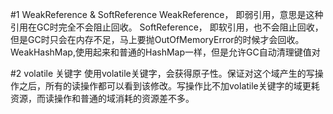 #1 WeakReference & SoftReference
 WeakReference， 即弱引用，意思是这种引用在GC时完全不会阻止回收。
 SoftReference， 即软引用，也不会阻止回收，但是GC时只会在内存不足，马上要抛OutOfMemoryError的时候才会回收。
WeakHashMap,使用起来和普通的HashMap一样，但是允许GC自动清理键值对

#2 volatile 关键字
使用volatile关键字，会获得原子性。保证对这个域产生的写操作之后，所有的读操作都可以看到该修改。写操作比不加volatile关键字的域更耗资源，而读操作和普通的域消耗的资源差不多。

